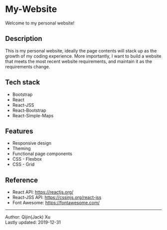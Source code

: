 # My-Website
Welcome to my personal website!

## Description
This is my personal website, ideally the page contents will stack up as the growth of my coding experience. More importantly, I want to build a website that meets the most recent website requirements, and maintain it as the requirements change.

## Tech stack
- Bootstrap
- React
- React-JSS
- React-Bootstrap
- React-Simple-Maps

## Features
- Responsive design
- Theming
- Functional page components
- CSS - Flexbox
- CSS - Grid

## Reference
- React API: https://reactjs.org/
- React-JSS API: https://cssinjs.org/react-jss
- Font Awesome: https://fontawesome.com/

---
Author: Qijin(Jack) Xu\
Lastly updated: 2019-12-31
